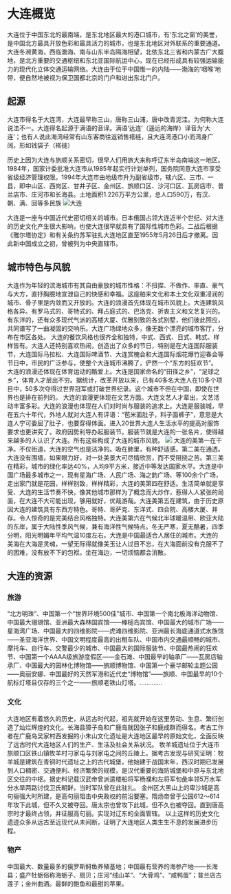 # 大连概览
大连位于中国东北的最南端，是东北地区最大的港口城市，有‘东北之窗’的美誉，是中国北方最具开放色彩和最具活力的城市，也是东北地区对外联系的重要通道。大连冬濒黄海，西临渤海、南与山东半岛隔海相望，北依东北三省和内蒙古广大腹地，是北方重要的交通枢纽和东北亚国际航运中心，现在已经形成具有较强运输能力的现代化立体交通运输网络。大连由于位于中国惟一的内陆——渤海的‘咽喉’地带，便自然地被视为保卫国都北京的门户和进出东北门户。
## 起源
大连市得名于大连湾，大连最早称三山，唐称三山浦，唐中改青泥洼。为何称大连说法不一。大连得名起源于满语的音译。满语‘达连’（遥远的海岸）译音为‘大连’；也有人说此海湾经常有山东客商往返销售褡裢，且大连湾港口小而湾身广阔，形如钱袋子（褡裢）

历史上因为大连与旅顺关系密切，很早人们用旅大来称呼辽东半岛南端这一地区。1984年，国家计委批准大连市从1985年起实行计划单列，国务院同意大连市享受省级经济管理权限。1994年大连市由地级市升为副省级市，辖六区、三市、一县，即中山区、西岗区、甘井子区、金州区、旅顺口区、沙河口区、瓦房店市、普兰店市、庄河市和长海县。土地面积1.226万平方公里，总人口590万，有汉、朝、满、回等多民族
![大连](https://img.zgsta.zhuge.com/news/1214/154477517947207716.png#thumbnail)

大连是一座与中国近代史密切相关的城市。日本俄国占领大连近半个世纪、对大连的历史文化产生很大影响，也使大连很早就具有了国际性城市色彩。二战后根据《雅尔塔协定》和有关条约苏军驻扎大连地区直至1955年5月26日后才撤离。因此新中国成立之初，曾被列为中央直辖市。
## 城市特色与风貌
大连作为年轻的滨海城市有其自由豪放的城市性格：不扭捏、不做作、率直、豪气与大方，直抒胸臆地宣泄自己的快感和幸福。这座舶来文化和本土文化双重㓎润的城市、骨子里是内敛而又开放的。大连的浪漫首先体现在城市风貌上。大连建筑风格各异。有罗马式的、哥特式的、拜占庭式的、巴洛克、折衷主义和文艺复兴的。有东洋的，还有众多现代气派的高楼大厦、优雅别致的各式别墅，他们彼此照应，共同谱写了一曲凝固的交响乐。大连广场绿地众多，像无数个漂亮的城市客厅，分布在市区各处。
大连的餐饮风格也很齐全和独特，中式、西式、日式、韩式、样样皆有。大连人还特别喜欢热闹，创造出了众多的节日，特别是在大连国际服装节，大连国际马拉松、大连国际啤酒节、大连赏槐会和大连国际烟花爆竹迎春会等节日中，市民的广泛参与，使整个大连城市沸腾了，俨然一个“东方的狂欢节”。
大连的浪漫还体现在体育运动的酷爱上。大连是国家命名的“田径之乡”，“足球之乡”，体育人才层出不穷。据统计，改革开放以来，已有40多名大连人在10多个项目中，50多次夺得过世界冠军或打破世界纪录。这个城市不但在中国，即使在世界也是排在前列的。
大连的浪漫更体现在文艺方面。大连文艺人才辈出，文艺活动丰富多彩。大连的浪漫也体现在人们对时尚与服装的追求上。大连是服装城，早在五六十年代，外地人就对大连人有评语：“苞米面肚子，料子面裤子”，意思是大连人宁可委屈了肚子，也要穿得体面。进入20世界大连人生活水平的提高对服饰要求也更讲究了。政府因势利导办起服装节。服装节就是大连的一张名片，使得越来越多的人认识了大连。所有这些构成了大连的城市风貌。
![](https://img1.baidu.com/it/u=222965727,423822662&fm=253&fmt=auto&app=138&f=JPEG?w=889&h=500#thumbnail)
大连的美第一在干净。不仅街道，大连的空气也是洁净的。吸在肺里，有种舒适感。第二美在通透。大连没有围墙，如果眼力好，对一处美景大可尽情欣赏，而不受阻挠之苦。第三美在精彩，城市的绿化率达40%，人均9平方米，接近中等发达国家水平。大连是中国广场最多城市之一，现有星海广场、人民广场、海之韵广场、等100余个广场，走出家门就是花园，样样别致，样样精彩，大连的美第四在舒适。生活简单就是享受、大连的生活节奏不快，像其他城市那样为了概念而大炒作，惹得人人紧张的局面，在大连不大可能出现，够用就好，优哉游哉。大连美第五在建筑，由于历史原因大连的建筑具有东西方特色。哥特、哥萨克、东洋式、四合院、高楼大厦、并存。令人惊奇的是完美结合风格独特。大连美第六在气候北半球暖温带、欧亚大陆的东岸，属于大陆性季风气候，兼有海洋性气候特点。冬无严寒，夏无酷暑，四季分明，阳光明媚年平均气温10度左右。大连是中国最适合人居住的城市。大连的美海在大海是灵魂，一望无际得就像美玉让人过目不忘，在大海面前没有克服不了的困难，没有放不下的包袱。坐在海边，一切烦恼都会消散。

## 大连的资源
### 旅游
“北方明珠”、中国第一个“世界环境500佳”城市、中国第一个南北极海洋动物馆、中国最大珊瑚馆、亚洲最大森林国宾馆——棒槌岛宾馆、中国最大的城市广场——星海湾广场、中国最大的四维影院——虎滩四维影院、亚洲最长海底通道式水族馆——圣亚海洋世界、中国文明程度最高的出租车队、中国市内交通最顺畅的城市、摩托车、自行车、交警最少的城市、中国最大的国际服装节、中国最热闹的狂欢节、中国第一个AAAA级旅游度假区——金石滩、中国最早的轴承厂——瓦房店轴承厂、中国最大的园林化博物馆——旅顺博物馆、中国第一个豪华邮轮主题公园——奥丽安娜、中国最好的天然军港和近代史“博物馆”——旅顺、中国最早的10个航标灯塔且仅存的三个之一——旅顺老铁山灯塔。………….
### 文化
大连地区有着悠久的历史，从远古时代起，祖先就开始在这里劳动、生息、繁衍创造了灿烂辉煌的文化。长海县獐子岛和广鹿岛就因张子和鹿成群而得名。考古工作者在广鹿岛吴家村西发掘的小朱山文化遗址是大连地区最早的原始文化，全面反映了远古时代大连地区人们的生产、生活及社会关系状况。
牧羊城遗址位于大连市旅顺口区铁山镇牧羊村刁家屯与刘家屯之间的丘陵上。据考古发现与研究证明：牧羊城是建筑在青铜时代遗址之上的古代城堡，他始建于战国末年，西汉时期已发展到人口稠密、交通便利、经济繁荣的规模，是汉代重要的海防城堡和中原与东北地区交往的中枢。据史料记载汉武帝曾派遣楼船将军杨濮和左将军旬彘率领5万水军分水旱两路讨伐卫氏朝鲜，当时军队曾在此驻扎。
金州区大黑山上的卑沙城是高句骊强大时所建，是高句丽阻击中央政权的前沿要塞。隋炀帝曾于公园612～614年攻下此城，但不久又被夺回。唐太宗也曾攻下此城，但不久也被夺回。直到唐高宗时才最终占领，并征服高句丽。实现对辽东的全面管辖。
以上这样的历史文化遗迹众多从远古至近现代从未间断，证明了大连地区人类生生不息的发展进步历程。
### 物产
中国最大、数量最多的俄罗斯鲟鱼养殖基地；中国最有营养的海参产地——长海县；盛产牡蛎俗称海蛎子、扇贝；庄河“绒山羊”、“大骨鸡”、“咸鸭蛋”；普兰店古莲子；金州曲酒。最鲜的鲍鱼和最甜的苹果。